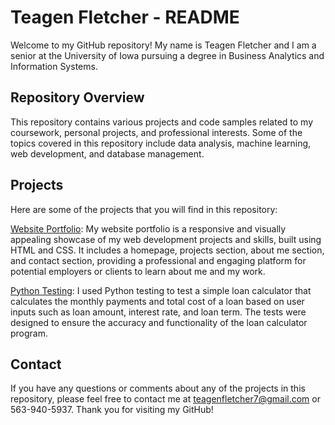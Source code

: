 # Teagen Fletcher - README
Welcome to my GitHub repository! My name is Teagen Fletcher and I am a senior at the University of Iowa pursuing a degree in Business Analytics and Information Systems.

## Repository Overview
This repository contains various projects and code samples related to my coursework, personal projects, and professional interests. Some of the topics covered in this repository include data analysis, machine learning, web development, and database management.

## Projects
Here are some of the projects that you will find in this repository:

[Website Portfolio](https://github.com/Tfletcher7/DigitalFinalProject): My website portfolio is a responsive and visually appealing showcase of my web development projects and skills, built using HTML and CSS. It includes a homepage, projects section, about me section, and contact section, providing a professional and engaging platform for potential employers or clients to learn about me and my work.

[Python Testing](https://github.com/Tfletcher7/python_testing): I used Python testing to test a simple loan calculator that calculates the monthly payments and total cost of a loan based on user inputs such as loan amount, interest rate, and loan term. The tests were designed to ensure the accuracy and functionality of the loan calculator program.

## Contact
If you have any questions or comments about any of the projects in this repository, please feel free to contact me at teagenfletcher7@gmail.com or 563-940-5937. Thank you for visiting my GitHub!
